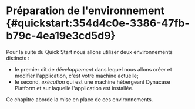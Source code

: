 # Préparation de l'environnement {#quickstart:354d4c0e-3386-47fb-b79c-4ea19e3cd5d9}

Pour la suite du Quick Start nous allons utiliser deux environnements distincts :

* le premier dit de *développement* dans lequel nous allons créer et modifier l'application, c'est votre machine actuelle;
* le second, *exécution* qui est une machine hébergeant Dynacase Platform et sur laquelle l'application est installée.

Ce chapitre aborde la mise en place de ces environnements.
